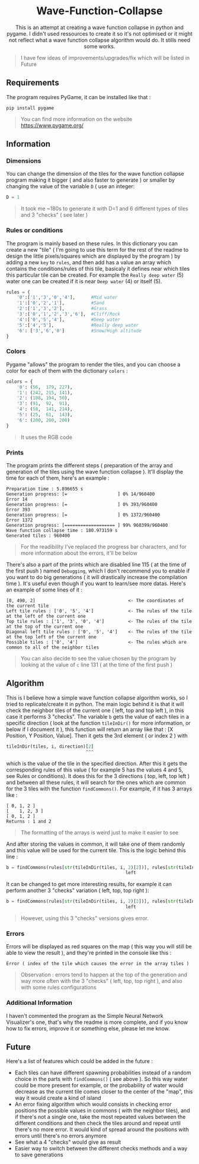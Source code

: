 <h1 align="center"> Wave-Function-Collapse </h2>
<p align="center">
This is an attempt at creating a wave function collapse in python and pygame. I didn't used ressources to create it so it's not optimised or it might not reflect what a wave function collapse algorithm would do. It stills need some works.
</p>

> I have few ideas of improvements/upgrades/fix which will be listed in Future

## Requirements 
The program requires PyGame, it can be installed like that :
```console
pip install pygame
```
> You can find more information on the website https://www.pygame.org/

## Information
### Dimensions
You can change the dimension of the tiles for the wave function collapse program making it bigger ( and also faster to generate ) or smaller by changing the value of the variable `D` ( use an integer: 
```python
D = 1
```
> It took me ~180s to generate it with D=1 and 6 different types of tiles and 3 "checks" ( see later )

### Rules or conditions
The program is mainly based on these rules. In this dictionary you can create a new "tile" ( I'm going to use this term for the rest of the readme to design the little pixels/squares which are displayed by the program ) by adding a new `key` to `rules`, and then add has a value an array which contains the conditions/rules of this tile, basicaly it defines near which tiles this particular tile can be created. For example the `Really deep water` (5) water one can be created if it is near `Deep water` (4) or itself (5). 

```python
rules = {
    '0':['1','3','0','4'],      #Mid water
    '1':['0','2','1'],          #Sand
    '2':['1','3','2'],          #Grass
    '3':['0','1','2','3','6'],  #Cliff/Rock
    '4':['0','5','4'],          #Deep water
    '5':['4','5'],              #Really deep water
    '6': ['3','6','0']          #Snow/High altitude
}
```

### Colors
Pygame "allows" the program to render the tiles, and you can choose a color for each of them with the dictionary `colors` :
```python
colors = {
    '0': (56,  179, 227),
    '1': (242, 215, 141),
    '2': (108, 194, 50),
    '3': (91,  92,  91),
    '4': (58,  141, 214),
    '5': (25,  61,  143),
    '6': (200, 200, 200)
}
```
> It uses the RGB code

### Prints
The program prints the different steps ( preparation of the array and generation of the tiles using the wave function collapse ). It'll display the time for each of them, here's an example :
```sys
Preparation time : 5.896655 s
Generation progress: [=                   ] 0% 14/960400
Error 14
Generation progress: [=                   ] 0% 393/960400
Error 393
Generation progress: [=                   ] 0% 1372/960400
Error 1372
Generation progress: [=================== ] 99% 960399/960400
Wave function collapse time : 180.973159 s
Generated tiles : 960400
```
> For the readibility I've replaced the progress bar characters, and for more information about the errors, it'll be below 

There's also a part of the prints which are disabled line 115 ( at the time of the first push ) named `Debugging`, which I don't recommend you to enable if you want to do big generations ( it will drastically increase the compilation time ). It's useful even though if you want to learn/see more datas. Here's an example of some lines of it :
```sys
[0, 490, 2]                                   <- The coordinates of the current tile
Left tile rules : ['0', '5', '4']             <- The rules of the tile at the left of the current one
Top tile rules : ['1', '3', '0', '4']         <- The rules of the tile at the top of the current one
Diagonal left tile rules : ['0', '5', '4']    <- The rules of the tile at the top left of the current one
Possible tiles : ['0', '4']                   <- The rules which are common to all of the neighbor tiles
```
> You can also decide to see the value chosen by the program by looking at the value of `c` line 131 ( at the time of the first push )

## Algorithm
This is I believe how a simple wave function collapse algorithm works, so I tried to replicate/create it in python. The main logic behind it is that it will check the neighbor tiles of the current one ( left, top and top left ), in this case it performs 3 "checks". The variable `b` gets the value of each tiles in a specific direction ( look at the function `tileInDir()` for more information, or below if I document it ), this function will return an array like that : [X Position, Y Position, Value]. Then it gets the 3rd element ( or index 2 ) with 
```python
tileInDir(tiles, i, direction)[2]
                              ^^^
```
which is the value of the tile in the specified direction. After this it gets the corresponding rules of this value ( for example 5 has the values 4 and 5, see Rules or conditions). It does this for the 3 directions ( top, left, top left ) and between all these rules, it will search for the ones which are common for the 3 tiles with the function `findCommons()`. For example,
if it has 3 arrays like :
```
[ 0, 1, 2 ]
[    1, 2, 3 ]
[ 0, 1, 2 ]
Returns : 1 and 2
```
> The formatting of the arrays is weird just to make it easier to see

And after storing the values in common, it will take one of them randomly and this value will be used for the current tile. This is the logic behind this line :
```python
b = findCommons(rules[str(tileInDir(tiles, i, 2)[2])], rules[str(tileInDir(tiles, i, 1)[2])], rules[str(tileInDir(tiles, i, 1.5)[2])])
                                             left                                   top                                   top left     
```
It can be changed to get more interesting results, for example it can perform another 3 "checks" variation ( left, top, top right ):
```python
b = findCommons(rules[str(tileInDir(tiles, i, 2)[2])], rules[str(tileInDir(tiles, i, 1)[2])], rules[str(tileInDir(tiles, i, 0.5)[2])])
                                             left                                   top                                   top right
```
> However, using this 3 "checks" versions gives error.
### Errors
Errors will be displayed as red squares on the map ( this way you will still be able to view the result ), and they're printed in the console like this :
```sys
Error ( index of the tile which causes the error in the array tiles )
```
> Observation : errors tend to happen at the top of the generation and way more often with the 3 "checks" ( left, top, top right ), and also with some rules configurations
### Additional Information
I haven't commented the program as the Simple Neural Network Visualizer's one, that's why the readme is more complete, and if you know how to fix errors, improve it or something else, please let me know.

## Future
Here's a list of features which could be added in the future :
- Each tiles can have different spawning probabilities instead of a random choice in the parts with `findCommons()` ( see above ). So this way water could be more present for example, or the probability of water would decrease as the current tile comes closer to the center of the "map", this way it would create a kind of island
- An error fixing algorithm which would consists in checking error positions the possible values in commons ( with the neighbor tiles), and if there's not a single one, take the most repeated values between the different conditions and then check the tiles around and repeat until there's no more error. It would kind of spread around the positions with errors until there's no errors anymore
- See what a 4 "checks" would give as result
- Easier way to switch between the different checks methods and a way to save generations
